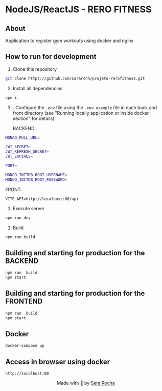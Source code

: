 
# NodeJS/ReactJS - RERO FITNESS

  
## About
Application to register gym workouts using docker and nginx

## How to run for development


1. Clone this repository
```bash
git clone https://github.com/sararchh/projeto-rerofitness.git
```
2. Install all dependencies
```bash
npm i
```
3. . Configure the `.env` file using the `.env.example` file in each back and front directory (see "Running locally application or inside docker section" for details)
   
   BACKEND: 
```bash
MONGO_FULL_URL=

JWT_SECRET=
JWT_REFRESH_SECRET=
JWT_EXPIRES=

PORT=

MONGO_INITDB_ROOT_USERNAME=
MONGO_INITDB_ROOT_PASSWORD=
```

FRONT: 
```
VITE_API=http://localhost:80/api
```

1. Execute server
```bash
npm run dev
```
1. Build
```bash
npm run build
```
  

## Building and starting for production for the BACKEND
  
```bash
npm run  build
npm start
```

## Building and starting for production for the FRONTEND
  
```bash
npm run  build
npm start
```

## Docker

```bash
docker-compose up
```

## Access in browser using docker
```
http://localhost:80
```



<p  align="center">Made with 💜 by <a  href="https://github.com/sararchh"  target="_blank">Sara Rocha</a></p>